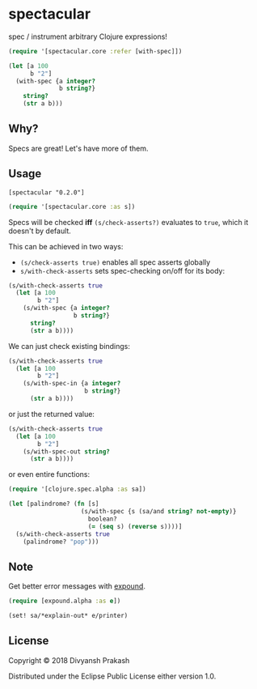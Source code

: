 # spectacular

spec / instrument arbitrary Clojure expressions!

```clojure
(require '[spectacular.core :refer [with-spec]])

(let [a 100
      b "2"]
  (with-spec {a integer?
              b string?}
    string?
    (str a b)))
```


## Why?

Specs are great! Let's have more of them.

## Usage

`[spectacular "0.2.0"]`

```clojure
(require '[spectacular.core :as s])
```

Specs will be checked **iff** `(s/check-asserts?)` evaluates to `true`, which it doesn't by default.

This can be achieved in two ways:
* `(s/check-asserts true)` enables all spec asserts globally
* `s/with-check-asserts` sets spec-checking on/off for its body:

```clojure
(s/with-check-asserts true
  (let [a 100
        b "2"]
    (s/with-spec {a integer?
                  b string?}
      string?
      (str a b))))
```

We can just check existing bindings:

```clojure
(s/with-check-asserts true
  (let [a 100
        b "2"]
    (s/with-spec-in {a integer?
                     b string?}
      (str a b))))
```

or just the returned value:

```clojure
(s/with-check-asserts true
  (let [a 100
        b "2"]
    (s/with-spec-out string?
      (str a b))))
```

or even entire functions:

```clojure
(require '[clojure.spec.alpha :as sa])

(let [palindrome? (fn [s]
                    (s/with-spec {s (sa/and string? not-empty)}
                      boolean?
                      (= (seq s) (reverse s))))]
  (s/with-check-asserts true
    (palindrome? "pop")))
```

## Note

Get better error messages with [expound](https://github.com/bhb/expound).

```clojure
(require [expound.alpha :as e])

(set! sa/*explain-out* e/printer)
```

## License

Copyright © 2018 Divyansh Prakash

Distributed under the Eclipse Public License either version 1.0.
